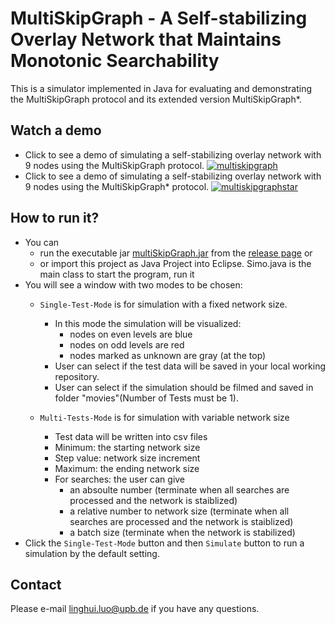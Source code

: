 # MultiSkipGraph - A Self-stabilizing Overlay Network that Maintains Monotonic Searchability

This is a simulator implemented in Java for evaluating and demonstrating the MultiSkipGraph protocol and its extended version MultiSkipGraph*.

## Watch a demo
- Click to see a demo of simulating a self-stabilizing overlay network with 9 nodes using the MultiSkipGraph protocol.
[![multiskipgraph](https://img.youtube.com/vi/S8yd7fApSfk/0.jpg)](http://www.youtube.com/watch?v=S8yd7fApSfk)
- Click to see a demo of simulating a self-stabilizing overlay network with 9 nodes using the MultiSkipGraph* protocol.
[![multiskipgraphstar](https://img.youtube.com/vi/keOdsxxjWwU/0.jpg)](http://www.youtube.com/watch?v=keOdsxxjWwU)
## How to run it?
-  You can 
    - run the executable jar [multiSkipGraph.jar](https://github.com/linghui2016/MultiSkipGraph/releases/download/IPDPS/multiSkipGraph.jar) from the [release page](https://github.com/linghui2016/MultiSkipGraph/releases) or 
    - or import this project as Java Project into Eclipse. Simo.java is the main class to start the program, run it 
- You will see a window with two modes to be chosen:
  - ``Single-Test-Mode`` is for simulation with a fixed network size. 
    - In this mode the simulation will be visualized: 
      - nodes on even levels are blue 
      - nodes on odd levels are red 
      - nodes marked as unknown are gray (at the top)
    - User can select if the test data will be saved 
            in your local working repository.
    - User can select if the simulation should be filmed and
      saved in folder "movies"(Number of Tests must be 1). 

  - ``Multi-Tests-Mode`` is for simulation with variable network size
    - Test data will be written into csv files
    - Minimum: the starting network size
    - Step value: network size increment
    - Maximum: the ending network size
    - For searches: the user can give
      - an absoulte number (terminate when all searches are processed and the network is staiblized)
      - a relative number to network size (terminate when all searches are processed and the network is staiblized)
      - a batch size (terminate when the network is stabilized)
 - Click the ``Single-Test-Mode`` button and then ``Simulate`` button to run a simulation by the default setting. 
## Contact
Please e-mail linghui.luo@upb.de if you have any questions.  

